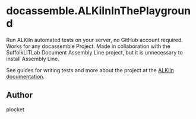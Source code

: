 # docassemble.ALKilnInThePlayground

Run ALKiln automated tests on your server, no GitHub account required. Works for any docassemble Project. Made in collaboration with the SuffolkLITLab Document Assembly Line project, but it is unnecessary to install Assembly Line.

See guides for writing tests and more about the project at the [ALKiln documentation](https://suffolklitlab.org/docassemble-AssemblyLine-documentation/docs/automated_integrated_testing).

## Author

plocket

